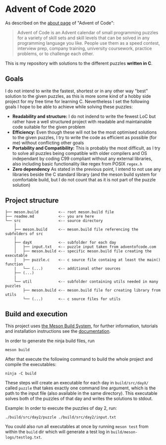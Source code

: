 # Advent of Code 2020

As described on the [about page](https://adventofcode.com/about) of "Advent of Code":

>Advent of Code is an Advent calendar of small programming puzzles for a variety of skill sets and skill levels that can be solved in any 
>programming language you like. People use them as a speed contest, interview prep, company training, university coursework, practice problems, or 
>to challenge each other.

This is my repository with solutions to the different puzzles **written in C**.

## Goals

I do not intend to write the fastest, shortest or in any other way "best" solution to the given puzzles, as this is more some kind of a hobby side 
project for my free time for learning C. Nevertheless I set the following goals I hope to be able to achieve while solving these puzzles:

* **Readability and structure:** I do not indend to write the fewest LoC but rather have a well structured project with readable and maintainable 
code suitable for the given problem
* **Efficiency:** Even though these will not be the most optimised solutions to the given puzzles, I try to write the code as efficient as 
possible (for me) without conflicting other goals
* **Portability and Compatibility:** This is probably the most difficult, as I try to solve all puzzles being compatible with older compilers and 
OS independant by coding C99 compliant without any external libraries, also including basic functionality like regex from POSIX `regex.h`
* **Zero dependency** As stated in the previous point, I intend to not use any libraries beside the C standard library (and the meson build system 
for comfortable build, but I do not count that as it is not part of the puzzle solution)

## Project structure

```
├── meson.build         <-- root meson.build file
├── readme.md           <-- you are here
└── src                 <-- source directory
    |
    ├── meson.build     <-- meson.build file referencing the subfolders of src
    |
    ├── dayX            <-- subfolder for each day
    │   ├── input.txt   <-- puzzle input taken from adventofcode.com
    │   ├── meson.build <-- specific meson.build file creating the executable
    │   ├── puzzle.c    <-- c source file containg at least the main() function 
    |   └── (...)       <-- additional other sources
    ├── (...)
    |
    └── util            <-- subfolder containing utils needed in many puzzles
        ├── meson.build <-- meson.build file for creating library from utils
        └── (...)       <-- c source files for utils
```
## Build and execution

This project uses [the Meson Build System](https://mesonbuild.com/index.html),
for further information, tutorials and installation instructions see the [documentation]((https://mesonbuild.com/index.html)).

In order to generate the ninja build files, run
```
meson build
```

After that execute the following command to build the whole project and compile the executables:
```
ninja -C build
```

These steps will create an executable for each day in `build/src/dayX/` called `puzzle` that takes exactly one command line argument, which is the
path to the input file (also available in the same directory). This executable solves both of the puzzles of that day and writes the solutions to
stdout.

Example: In order to execute the puzzles of day 2, run:
```
./build/src/day2/puzzle ./build/src/day2/input.txt
```

You could also run all executables at once by running `meson test` from within the `build` dir which will generate a test log in `build/meson-logs/testlog.txt`.